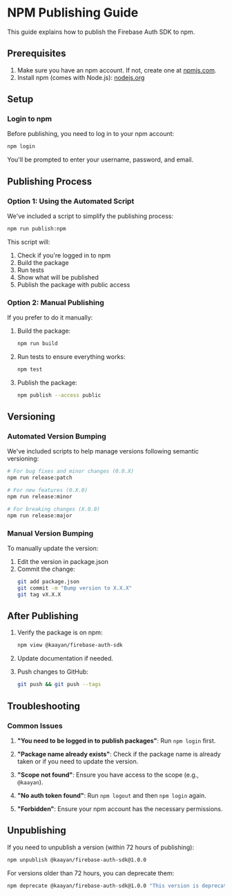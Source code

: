 # NPM Publishing Guide

This guide explains how to publish the Firebase Auth SDK to npm.

## Prerequisites

1. Make sure you have an npm account. If not, create one at [npmjs.com](https://www.npmjs.com/signup).
2. Install npm (comes with Node.js): [nodejs.org](https://nodejs.org/)

## Setup

### Login to npm

Before publishing, you need to log in to your npm account:

```bash
npm login
```

You'll be prompted to enter your username, password, and email.

## Publishing Process

### Option 1: Using the Automated Script

We've included a script to simplify the publishing process:

```bash
npm run publish:npm
```

This script will:
1. Check if you're logged in to npm
2. Build the package
3. Run tests
4. Show what will be published
5. Publish the package with public access

### Option 2: Manual Publishing

If you prefer to do it manually:

1. Build the package:
   ```bash
   npm run build
   ```

2. Run tests to ensure everything works:
   ```bash
   npm test
   ```

3. Publish the package:
   ```bash
   npm publish --access public
   ```

## Versioning

### Automated Version Bumping

We've included scripts to help manage versions following semantic versioning:

```bash
# For bug fixes and minor changes (0.0.X)
npm run release:patch

# For new features (0.X.0)
npm run release:minor

# For breaking changes (X.0.0)
npm run release:major
```

### Manual Version Bumping

To manually update the version:

1. Edit the version in package.json
2. Commit the change:
   ```bash
   git add package.json
   git commit -m "Bump version to X.X.X"
   git tag vX.X.X
   ```

## After Publishing

1. Verify the package is on npm:
   ```bash
   npm view @kaayan/firebase-auth-sdk
   ```

2. Update documentation if needed.

3. Push changes to GitHub:
   ```bash
   git push && git push --tags
   ```

## Troubleshooting

### Common Issues

1. **"You need to be logged in to publish packages"**: Run `npm login` first.

2. **"Package name already exists"**: Check if the package name is already taken or if you need to update the version.

3. **"Scope not found"**: Ensure you have access to the scope (e.g., `@kaayan`).

4. **"No auth token found"**: Run `npm logout` and then `npm login` again.

5. **"Forbidden"**: Ensure your npm account has the necessary permissions.

## Unpublishing

If you need to unpublish a version (within 72 hours of publishing):

```bash
npm unpublish @kaayan/firebase-auth-sdk@1.0.0
```

For versions older than 72 hours, you can deprecate them:

```bash
npm deprecate @kaayan/firebase-auth-sdk@1.0.0 "This version is deprecated"
``` 